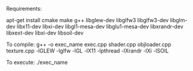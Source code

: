 Requirements:


apt-get install cmake make g++ libglew-dev libglfw3 libglfw3-dev libglm-dev libx11-dev libxi-dev libgl1-mesa-dev libglu1-mesa-dev libxrandr-dev libxext-dev libxi-dev libsoil-dev

To compile: g++ -o exec_name exec.cpp shader.cpp objloader.cpp texture.cpp -lGLEW -lglfw -lGL -lX11 -lpthread -lXrandr -lXi -lSOIL

To execute: ./exec_name

